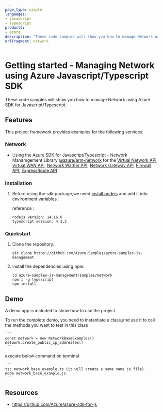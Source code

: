 ```yaml
---
page_type: sample
languages:
- javascript
- typescript
products:
- azure
description: "These code samples will show you how to manage Network using Azure SDK for Javascript/Typescript."
urlFragment: network
---
```


# Getting started - Managing Network using Azure Javascript/Typescript SDK

These code samples will show you how to manage Network using Azure SDK for Javascript/Typescript.

## Features

This project framework provides examples for the following services:

### Network
* Using the Azure SDK for Javascript/Typescript - Network Manamgement Library [@azure/arm-network](https://www.npmjs.com/package/@azure/arm-network) for the [Virtual Network API](https://docs.microsoft.com/en-us/rest/api/virtual-network/), [Virtual WAN API](https://docs.microsoft.com/en-us/rest/api/virtualwan/), [Network Wather API](https://docs.microsoft.com/en-us/rest/api/network-watcher/), [Network Gateway API](https://docs.microsoft.com/en-us/rest/api/network-gateway/), [Firewall API](https://docs.microsoft.com/en-us/rest/api/firewall/), [ExpressRoute API](https://docs.microsoft.com/en-us/rest/api/expressroute/)


### Installation

1.  Before using the sdk package,we need [install nodejs](https://nodejs.org/en/download/) and add it into environment variables.

    reference :
    
    ```
    nodejs version: 14.16.0
    typescript version: 4.1.3
    ```

### Quickstart

1.  Clone the repository.

    ```
    git clone https://github.com/Azure-Samples/azure-samples-js-management
    ```

2.  Install the dependencies using npm.

    ```
    cd azure-samples-js-management/samples/network
    npm i -g typescript
    npm install
    ```

## Demo

A demo app is included to show how to use the project.

To run the complete demo, you need to instantiate a class,and use it to call the methods you want to test in this class 

    ```
    const network = new NetworkBaseExamples()
    network.create_public_ip_addresses()
    ```

execute below command on terminal

    ```
    tsc network_base_example.ts (it will create a same name js file)
    node network_base_example.js
    ```

## Resources

- https://github.com/Azure/azure-sdk-for-js